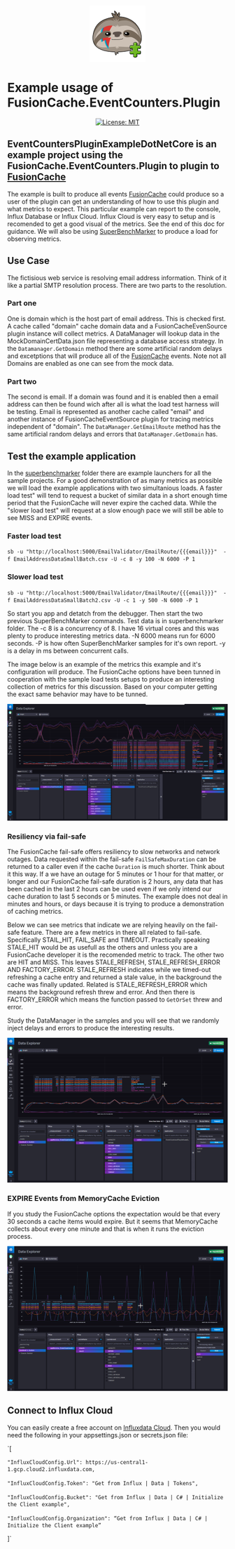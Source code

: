 <div align="center">

![FusionCache logo](../../../artwork/logo-plugin-128x128.png)

</div>

# Example usage of FusionCache.EventCounters.Plugin

<div align="center">

[![License: MIT](https://img.shields.io/badge/license-MIT-blue.svg)](https://opensource.org/licenses/MIT)

</div>

## EventCountersPluginExampleDotNetCore is an example project using the FusionCache.EventCounters.Plugin to plugin to [FusionCache](https://github.com/jodydonetti/ZiggyCreatures.FusionCache)

The example is built to produce all events [FusionCache](https://github.com/jodydonetti/ZiggyCreatures.FusionCache) could produce so a user of the plugin can get an understanding of how to use this plugin and what metrics to expect.  This particular example can report to the console, Influx Database or Influx Cloud.  Influx Cloud is very easy to setup and is recomended to get a good visual of the metrics.  See the end of this doc for guidance.  We will also be using [SuperBenchMarker](https://github.com/aliostad/SuperBenchmarker) to produce a load for observing metrics.

## Use Case

The fictisious web service is resolving email address information.  Think of it like a partial SMTP resolution process.  There are two parts to the resolution.  

### Part one

One is domain which is the host part of email address.  This is checked first.  A cache called "domain" cache domain data and a FusionCacheEvenSource plugin instance will collect metrics.  A DataManager will lookup data in the MockDomainCertData.json file representing a database access strategy.  In the `Datamanager.GetDomain` method there are some artificial random delays and excetptions that will produce all of the [FusionCache](https://github.com/jodydonetti/ZiggyCreatures.FusionCache) events.  Note not all Domains are enabled as one can see from the mock data.  

### Part two

The second is email.  If a domain was found and it is enabled then a email address can then be found wich after all is what the load test harness will be testing.  Email is represented as another cache called "email" and another instance of FusionCacheEventSource plugin for tracing metrics independent of "domain".  The `DataManager.GetEmailRoute` method has the same artificial random delays and errors that `DataManager.GetDomain` has.

## Test the example application

In the [superbenchmarker](./tree/main/examples/superbenchmarker) folder there are example launchers for all the sample projects.  For a good demonstration of as many metrics as possible we will load the example applications with two simultanious loads.  A 
faster load test" will tend to request a bucket of similar data in a short enough time period that the FusionCache will never expire the cached data.  While the "slower load test" will request at a slow enough pace we will still be able to see MISS and EXPIRE events.  

### Faster load test
`sb -u "http://localhost:5000/EmailValidator/EmailRoute/{{{email}}}"  -f EmailAddressDataSmallBatch.csv -U -c 8 -y 100 -N 6000 -P 1`

### Slower load test
`sb -u "http://localhost:5000/EmailValidator/EmailRoute/{{{email}}}"  -f EmailAddressDataSmallBatch2.csv -U -c 1 -y 500 -N 6000 -P 1`

So start you app and detatch from the debugger.  Then start the two previous SuperBenchMarker commands.  Test data is in superbenchmarker folder.  The -c 8 is a concurrency of 8.  I have 16 virtual cores and this was plenty to produce interesting metrics data.  -N 6000 means run for 6000 seconds.  -P is how often SuperBenchMarker samples for it's own report.  -y is a delay in ms between concurrent calls.

The image below is an example of the metrics this example and it's configuration will produce.  The FusionCache options have been tunned in cooperation with the sample load tests setups to produce an interesting collection of metrics for this discussion.  Based on your computer getting the exact same behavior may have to be tunned.  

![MetricsView-A-00](./images/MetricsView-A-00.png)

### Resiliency via fail-safe

The FusionCache fail-safe offers resiliency to slow networks and network outages.  Data requested within the fail-safe `FailSafeMaxDuration` can be returned to a caller even if the cache `Duration` is much shorter.  Think about it this way.  If a we have an outage for 5 minutes or 1 hour for that matter, or longer and our FusionCache fail-safe duration is 2 hours, any data that has been cached in the last 2 hours can be used even if we only intend our cache duration to last 5 seconds or 5 minutes.  The example does not deal in minutes and hours, or days because it is trying to produce a demonstration of caching metrics.  

Below we can see metrics that indicate we are relying heavily on the fail-safe feature.  There are a few metrics in there all related to fail-safe.  Specifically STAIL_HIT, FAIL_SAFE and TIMEOUT.  Practically speaking STALE_HIT would be as usefull as the others and unless you are a FusionCache developer it is the recomended metric to track.  The other two are HIT and MISS.  This leaves STALE_REFRESH, STALE_REFRESH_ERROR AND FACTORY_ERROR.  STALE_REFRESH indicates while we timed-out refreshing a cache entry and returned a stale value, in the background the cache was finally updated.  Related is STALE_REFRESH_ERROR which means the background refresh threw and error.  And then there is FACTORY_ERROR which means the function passed to `GetOrSet` threw and error.  

Study the DataManager in the samples and you will see that we randomly inject delays and errors to produce the interesting results.  

![MetricsView-A-MetricsMixFailSafe](./images/MetricsView-A-MetricsMixFailSafe.png)

### EXPIRE Events from MemoryCache Eviction

If you study the FusionCache options the expectation would be that every 30 seconds a cache items would expire.  But it seems that MemoryCache collects about every one minute and that is when it runs the eviction process.  

![MetricsView-A-SlowLoadTest](./images/MetricsView-A-SlowLoadTest.png)

## Connect to Influx Cloud

You can easily create a free account on [Influxdata Cloud](https://cloud2.influxdata.com/signup).  Then you would need the following in your appsettings.json or secrets.json file:

`[

    "InfluxCloudConfig.Url": https://us-central1-1.gcp.cloud2.influxdata.com,

    "InfluxCloudConfig.Token": "Get from Influx | Data | Tokens",

    "InfluxCloudConfig.Bucket": "Get from Influx | Data | C# | Initialize the Client example",

    "InfluxCloudConfig.Organization": “Get from Influx | Data | C# | Initialize the Client example”
]`
